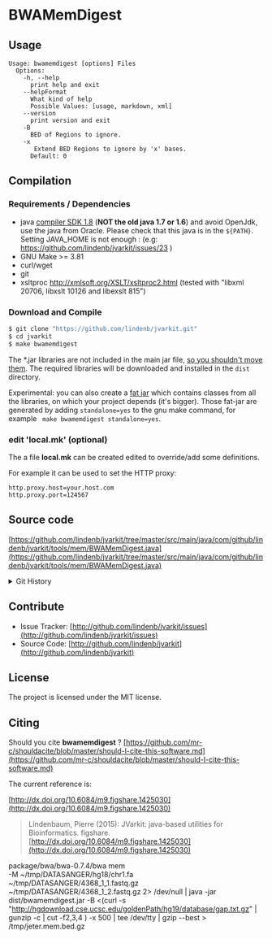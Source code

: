 # BWAMemDigest




## Usage

```
Usage: bwamemdigest [options] Files
  Options:
    -h, --help
      print help and exit
    --helpFormat
      What kind of help
      Possible Values: [usage, markdown, xml]
    --version
      print version and exit
    -B
      BED of Regions to ignore.
    -x
       Extend BED Regions to ignore by 'x' bases.
      Default: 0

```

## Compilation

### Requirements / Dependencies

* java [compiler SDK 1.8](http://www.oracle.com/technetwork/java/index.html) (**NOT the old java 1.7 or 1.6**) and avoid OpenJdk, use the java from Oracle. Please check that this java is in the `${PATH}`. Setting JAVA_HOME is not enough : (e.g: https://github.com/lindenb/jvarkit/issues/23 )
* GNU Make >= 3.81
* curl/wget
* git
* xsltproc http://xmlsoft.org/XSLT/xsltproc2.html (tested with "libxml 20706, libxslt 10126 and libexslt 815")


### Download and Compile

```bash
$ git clone "https://github.com/lindenb/jvarkit.git"
$ cd jvarkit
$ make bwamemdigest
```

The *.jar libraries are not included in the main jar file, [so you shouldn't move them](https://github.com/lindenb/jvarkit/issues/15#issuecomment-140099011 ).
The required libraries will be downloaded and installed in the `dist` directory.

Experimental: you can also create a [fat jar](https://stackoverflow.com/questions/19150811/) which contains classes from all the libraries, on which your project depends (it's bigger). Those fat-jar are generated by adding `standalone=yes` to the gnu make command, for example ` make bwamemdigest standalone=yes`.

### edit 'local.mk' (optional)

The a file **local.mk** can be created edited to override/add some definitions.

For example it can be used to set the HTTP proxy:

```
http.proxy.host=your.host.com
http.proxy.port=124567
```
## Source code 

[https://github.com/lindenb/jvarkit/tree/master/src/main/java/com/github/lindenb/jvarkit/tools/mem/BWAMemDigest.java](https://github.com/lindenb/jvarkit/tree/master/src/main/java/com/github/lindenb/jvarkit/tools/mem/BWAMemDigest.java)


<details>
<summary>Git History</summary>

```
Fri Jun 2 16:31:30 2017 +0200 ; circos / lumpy ; https://github.com/lindenb/jvarkit/commit/7bddffca3899196e568fb5e1a479300c0038f74f
Wed May 3 08:14:25 2017 +0200 ; remove GetOpt ; https://github.com/lindenb/jvarkit/commit/32056bc2b0c9a20b7ae1c2216151885378bf2ab8
Fri May 23 15:00:53 2014 +0200 ; cont moving to htsjdk ; https://github.com/lindenb/jvarkit/commit/81f98e337322928b07dfcb7a4045ba2464b7afa7
Mon May 12 14:06:30 2014 +0200 ; continue moving to htsjdk ; https://github.com/lindenb/jvarkit/commit/011f098b6402da9e204026ee33f3f89d5e0e0355
Mon May 12 10:28:28 2014 +0200 ; first sed on files ; https://github.com/lindenb/jvarkit/commit/79ae202e237f53b7edb94f4326fee79b2f71b8e8
Mon Mar 10 13:23:56 2014 +0100 ; SAM specification changed; supplementary align now defined as 'SA' ; https://github.com/lindenb/jvarkit/commit/0abcdb58cb641efc661a32a6fa5a36e150457dee
Wed Oct 23 16:07:39 2013 +0200 ; vcf2xml ; https://github.com/lindenb/jvarkit/commit/45be5f2d65b1bef86e8a156b5765e49d5019ff6e
Wed Oct 23 08:52:16 2013 +0200 ; cont ; https://github.com/lindenb/jvarkit/commit/849c620dfd4a4353a7fc9f52fd9a8e6f5cc83fc7
Mon Oct 21 11:25:40 2013 +0200 ; cont ; https://github.com/lindenb/jvarkit/commit/5712fed9238aad4e286ab59a983927afcac7c8be
Fri Oct 11 15:39:02 2013 +0200 ; picard v.100: deletion of VcfIterator :-( ; https://github.com/lindenb/jvarkit/commit/e88fab449b04aed40c2ff7f9d0cf8c8b6ab14a31
```

</details>

## Contribute

- Issue Tracker: [http://github.com/lindenb/jvarkit/issues](http://github.com/lindenb/jvarkit/issues)
- Source Code: [http://github.com/lindenb/jvarkit](http://github.com/lindenb/jvarkit)

## License

The project is licensed under the MIT license.

## Citing

Should you cite **bwamemdigest** ? [https://github.com/mr-c/shouldacite/blob/master/should-I-cite-this-software.md](https://github.com/mr-c/shouldacite/blob/master/should-I-cite-this-software.md)

The current reference is:

[http://dx.doi.org/10.6084/m9.figshare.1425030](http://dx.doi.org/10.6084/m9.figshare.1425030)

> Lindenbaum, Pierre (2015): JVarkit: java-based utilities for Bioinformatics. figshare.
> [http://dx.doi.org/10.6084/m9.figshare.1425030](http://dx.doi.org/10.6084/m9.figshare.1425030)

package/bwa/bwa-0.7.4/bwa mem \
 -M  ~/tmp/DATASANGER/hg18/chr1.fa  \
 ~/tmp/DATASANGER/4368_1_1.fastq.gz  ~/tmp/DATASANGER/4368_1_2.fastq.gz 2> /dev/null | 
 java -jar dist/bwamemdigest.jar -B <(curl -s "http://hgdownload.cse.ucsc.edu/goldenPath/hg19/database/gap.txt.gz" | gunzip -c | cut -f2,3,4 ) -x 500  | tee /dev/tty | gzip --best > /tmp/jeter.mem.bed.gz




